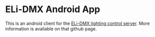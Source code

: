 # ELi-DMX Android App

This is an android client for the [ELi-DMX lighting control server](https://github.com/cordwella/eli-dmx-server-side). More information is avaliable on that github page.

